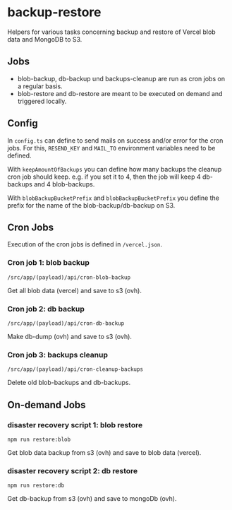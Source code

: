 # backup-restore

Helpers for various tasks concerning backup and restore of Vercel blob data and MongoDB to S3.

## Jobs

- blob-backup, db-backup und backups-cleanup are run as cron jobs on a regular basis.
- blob-restore and db-restore are meant to be executed on demand and triggered locally.

## Config

In `config.ts` can define to send mails on success and/or error for the cron jobs. For this, `RESEND_KEY` and `MAIL_TO` environment variables need to be defined.

With `keepAmountOfBackups` you can define how many backups the cleanup cron job should keep. e.g. if you set it to 4, then the job will keep 4 db-backups and 4 blob-backups.

With `blobBackupBucketPrefix` and `blobBackupBucketPrefix` you define the prefix for the name of the blob-backup/db-backup on S3.

## Cron Jobs

Execution of the cron jobs is defined in `/vercel.json`.

### Cron job 1: blob backup

`/src/app/(payload)/api/cron-blob-backup`

Get all blob data (vercel) and save to s3 (ovh).


### Cron job 2: db backup

`/src/app/(payload)/api/cron-db-backup`

Make db-dump (ovh) and save to s3 (ovh).

### Cron job 3: backups cleanup

`/src/app/(payload)/api/cron-cleanup-backups`

Delete old blob-backups and db-backups.

## On-demand Jobs

### disaster recovery script 1: blob restore

`npm run restore:blob`

Get blob data backup from s3 (ovh) and save to blob data (vercel).

### disaster recovery script 2: db restore

`npm run restore:db`

Get db-backup from s3 (ovh) and save to mongoDb (ovh).
